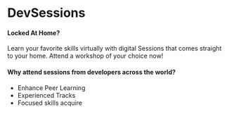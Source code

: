 # DevSessions

 <h4>Locked At Home?</h4>
 <p>Learn your favorite skills virtually with digital Sessions that comes straight to your home. Attend a workshop of your choice now!</p>

<h4>Why attend sessions from developers across the world?</h4>
<ul>
<li>Enhance Peer Learning</li>
<li>Experienced Tracks</li>
<li>Focused skills acquire</li>

</ul>
